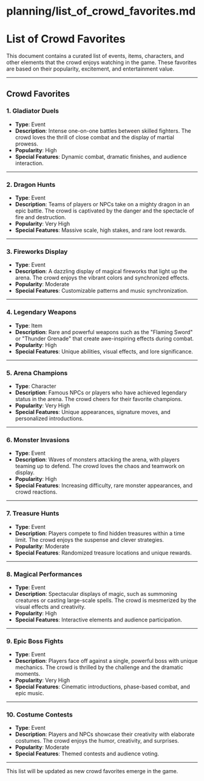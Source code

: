 # planning/list_of_crowd_favorites.md

# List of Crowd Favorites

This document contains a curated list of events, items, characters, and other elements that the crowd enjoys watching in the game. These favorites are based on their popularity, excitement, and entertainment value.

---

## Crowd Favorites

### 1. **Gladiator Duels**
- **Type**: Event
- **Description**: Intense one-on-one battles between skilled fighters. The crowd loves the thrill of close combat and the display of martial prowess.
- **Popularity**: High
- **Special Features**: Dynamic combat, dramatic finishes, and audience interaction.

---

### 2. **Dragon Hunts**
- **Type**: Event
- **Description**: Teams of players or NPCs take on a mighty dragon in an epic battle. The crowd is captivated by the danger and the spectacle of fire and destruction.
- **Popularity**: Very High
- **Special Features**: Massive scale, high stakes, and rare loot rewards.

---

### 3. **Fireworks Display**
- **Type**: Event
- **Description**: A dazzling display of magical fireworks that light up the arena. The crowd enjoys the vibrant colors and synchronized effects.
- **Popularity**: Moderate
- **Special Features**: Customizable patterns and music synchronization.

---

### 4. **Legendary Weapons**
- **Type**: Item
- **Description**: Rare and powerful weapons such as the "Flaming Sword" or "Thunder Grenade" that create awe-inspiring effects during combat.
- **Popularity**: High
- **Special Features**: Unique abilities, visual effects, and lore significance.

---

### 5. **Arena Champions**
- **Type**: Character
- **Description**: Famous NPCs or players who have achieved legendary status in the arena. The crowd cheers for their favorite champions.
- **Popularity**: Very High
- **Special Features**: Unique appearances, signature moves, and personalized introductions.

---

### 6. **Monster Invasions**
- **Type**: Event
- **Description**: Waves of monsters attacking the arena, with players teaming up to defend. The crowd loves the chaos and teamwork on display.
- **Popularity**: High
- **Special Features**: Increasing difficulty, rare monster appearances, and crowd reactions.

---

### 7. **Treasure Hunts**
- **Type**: Event
- **Description**: Players compete to find hidden treasures within a time limit. The crowd enjoys the suspense and clever strategies.
- **Popularity**: Moderate
- **Special Features**: Randomized treasure locations and unique rewards.

---

### 8. **Magical Performances**
- **Type**: Event
- **Description**: Spectacular displays of magic, such as summoning creatures or casting large-scale spells. The crowd is mesmerized by the visual effects and creativity.
- **Popularity**: High
- **Special Features**: Interactive elements and audience participation.

---

### 9. **Epic Boss Fights**
- **Type**: Event
- **Description**: Players face off against a single, powerful boss with unique mechanics. The crowd is thrilled by the challenge and the dramatic moments.
- **Popularity**: Very High
- **Special Features**: Cinematic introductions, phase-based combat, and epic music.

---

### 10. **Costume Contests**
- **Type**: Event
- **Description**: Players and NPCs showcase their creativity with elaborate costumes. The crowd enjoys the humor, creativity, and surprises.
- **Popularity**: Moderate
- **Special Features**: Themed contests and audience voting.

---

This list will be updated as new crowd favorites emerge in the game.
